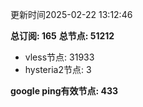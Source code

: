 更新时间2025-02-22 13:12:46

**总订阅: 165**
**总节点: 51212**
- vless节点: 31933
- hysteria2节点: 3

**google ping有效节点: 433**
